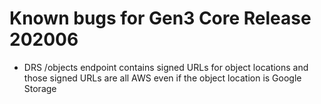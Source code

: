 # Known bugs for Gen3 Core Release 202006
- DRS /objects endpoint contains signed URLs for object locations and those signed URLs are all AWS even if the object location is Google Storage
